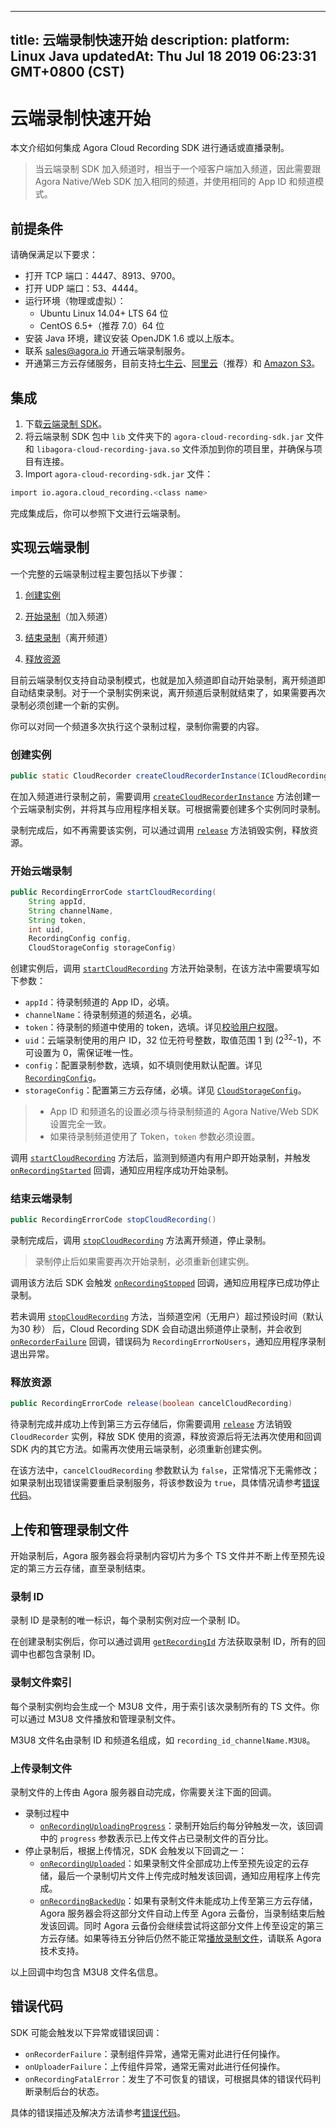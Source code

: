 
---
title: 云端录制快速开始
description: 
platform: Linux Java
updatedAt: Thu Jul 18 2019 06:23:31 GMT+0800 (CST)
---
# 云端录制快速开始
本文介绍如何集成 Agora Cloud Recording SDK 进行通话或直播录制。

> 当云端录制 SDK 加入频道时，相当于一个哑客户端加入频道，因此需要跟 Agora Native/Web SDK 加入相同的频道，并使用相同的 App ID 和频道模式。

## 前提条件

请确保满足以下要求：

- 打开 TCP 端口：4447、8913、9700。
- 打开 UDP 端口：53、4444。
- 运行环境（物理或虚拟）：
  - Ubuntu Linux 14.04+ LTS 64 位
  - CentOS 6.5+（推荐 7.0）64 位
- 安装 Java 环境，建议安装 OpenJDK 1.6 或以上版本。
- 联系 [sales@agora.io](mailto:sales@agora.io) 开通云端录制服务。
- 开通第三方云存储服务，目前支持[七牛云](https://www.qiniu.com/products/kodo)、[阿里云](https://aws.amazon.com/cn/s3/?nc2=h_m1)（推荐）和 [Amazon S3](https://aws.amazon.com/cn/s3/?nc2=h_m1)。

## 集成

1. 下载[云端录制 SDK](http://download.agora.io/acrsdk/release/Agora_Cloud_Recording_JAVA_SDK_for_Linux_FULL_v1_0_0.tar.gz)。 
2. 将云端录制 SDK 包中 `lib` 文件夹下的 `agora-cloud-recording-sdk.jar` 文件和 `libagora-cloud-recording-java.so` 文件添加到你的项目里，并确保与项目有连接。
3. Import `agora-cloud-recording-sdk.jar` 文件：

  ```bash
 import io.agora.cloud_recording.<class name>
  ```

完成集成后，你可以参照下文进行云端录制。

## 实现云端录制
一个完整的云端录制过程主要包括以下步骤：

1. [创建实例](#create)

2. [开始录制](#start)（加入频道）

3. [结束录制](#stop)（离开频道）

4. [释放资源](#release)

目前云端录制仅支持自动录制模式，也就是加入频道即自动开始录制，离开频道即自动结束录制。对于一个录制实例来说，离开频道后录制就结束了，如果需要再次录制必须创建一个新的实例。

你可以对同一个频道多次执行这个录制过程，录制你需要的内容。

### <a name="create"></a>创建实例

```java
public static CloudRecorder createCloudRecorderInstance(ICloudRecordingEventHandler handler)
```

在加入频道进行录制之前，需要调用 [`createCloudRecorderInstance`](../../cn/cloud-recording/cloud_recording_api_java.md) 方法创建一个云端录制实例，并将其与应用程序相关联。可根据需要创建多个实例同时录制。

录制完成后，如不再需要该实例，可以通过调用 [`release`](../../cn/cloud-recording/cloud_recording_api_java.md) 方法销毁实例，释放资源。

### <a name="start"></a>开始云端录制

```java
public RecordingErrorCode startCloudRecording(
    String appId,
    String channelName,
    String token,
    int uid,
    RecordingConfig config,
    CloudStorageConfig storageConfig)
```

创建实例后，调用 [`startCloudRecording`](../../cn/cloud-recording/cloud_recording_api_java.md) 方法开始录制，在该方法中需要填写如下参数：

- `appId`：待录制频道的 App ID，必填。
- `channelName`：待录制频道的频道名，必填。
- `token`：待录制的频道中使用的 token，选填。详见[校验用户权限](../../cn/cloud-recording/token.md)。
- `uid`：云端录制使用的用户 ID，32 位无符号整数，取值范围 1 到 (2<sup>32</sup>-1)，不可设置为 0，需保证唯一性。
- `config`：配置录制参数，选填，如不填则使用默认配置。详见[`RecordingConfig`](../../cn/cloud-recording/cloud_recording_api_java.md)。
- `storageConfig`：配置第三方云存储，必填。详见 [`CloudStorageConfig`](../../cn/cloud-recording/cloud_recording_api_java.md)。

> - App ID 和频道名的设置必须与待录制频道的 Agora Native/Web SDK 设置完全一致。
> - 如果待录制频道使用了 Token，`token` 参数必须设置。

调用 [`startCloudRecording`](../../cn/cloud-recording/cloud_recording_api_java.md) 方法后，监测到频道内有用户即开始录制，并触发 [`onRecordingStarted`](../../cn/cloud-recording/cloud_recording_api_java.md) 回调，通知应用程序成功开始录制。

### <a name="stop"></a> 结束云端录制

```java
public RecordingErrorCode stopCloudRecording()
```

录制完成后，调用 [`stopCloudRecording`](../../cn/cloud-recording/cloud_recording_api_java.md) 方法离开频道，停止录制。

> 录制停止后如果需要再次开始录制，必须重新创建实例。

调用该方法后 SDK 会触发 [`onRecordingStopped`](../../cn/cloud-recording/cloud_recording_api_java.md) 回调，通知应用程序已成功停止录制。

若未调用 [`stopCloudRecording`](../../cn/cloud-recording/cloud_recording_api_java.md) 方法，当频道空闲（无用户）超过预设时间（默认为30 秒） 后，Cloud Recording SDK 会自动退出频道停止录制，并会收到 [`onRecorderFailure`](../../cn/cloud-recording/cloud_recording_api_java.md) 回调，错误码为 `RecordingErrorNoUsers`，通知应用程序录制退出异常。

### <a name="release"></a> 释放资源

```java
public RecordingErrorCode release(boolean cancelCloudRecording)
```

待录制完成并成功上传到第三方云存储后，你需要调用 [`release`](../../cn/cloud-recording/cloud_recording_api_java.md) 方法销毁 `CloudRecorder` 实例，释放 SDK 使用的资源，释放资源后将无法再次使用和回调 SDK 内的其它方法。如需再次使用云端录制，必须重新创建实例。

在该方法中，`cancelCloudRecording` 参数默认为 `false`，正常情况下无需修改；如果录制出现错误需要重启录制服务，将该参数设为 `true`，具体情况请参考[错误代码](../../cn/cloud-recording/cloud_recording_api_java.md)。

## 上传和管理录制文件

开始录制后，Agora 服务器会将录制内容切片为多个 TS 文件并不断上传至预先设定的第三方云存储，直至录制结束。

### 录制 ID

录制 ID 是录制的唯一标识，每个录制实例对应一个录制 ID。

在创建录制实例后，你可以通过调用 [`getRecordingId`](../../cn/cloud-recording/cloud_recording_api_java.md) 方法获取录制 ID，所有的回调中也都包含录制 ID。

### 录制文件索引

每个录制实例均会生成一个 M3U8 文件，用于索引该次录制所有的 TS 文件。你可以通过 M3U8 文件播放和管理录制文件。

M3U8 文件名由录制 ID 和频道名组成，如 `recording_id_channelName.M3U8`。

### 上传录制文件

录制文件的上传由 Agora 服务器自动完成，你需要关注下面的回调。

- 录制过程中
  - [`onRecordingUploadingProgress`](../../cn/cloud-recording/cloud_recording_api_java.md)：录制开始后约每分钟触发一次，该回调中的 `progress` 参数表示已上传文件占已录制文件的百分比。
- 停止录制后，根据上传情况，SDK 会触发以下回调之一：
  - [`onRecordingUploaded`](../../cn/cloud-recording/cloud_recording_api_java.md)：如果录制文件全部成功上传至预先设定的云存储，最后一个录制切片文件上传完成时触发该回调，通知应用程序上传完成。
  - [`onRecordingBackedUp`](../../cn/cloud-recording/cloud_recording_api_java.md)：如果有录制文件未能成功上传至第三方云存储，Agora 服务器会将这部分文件自动上传至 Agora 云备份，当录制结束后触发该回调。同时 Agora 云备份会继续尝试将这部分文件上传至设定的第三方云存储。如果等待五分钟后仍然不能正常[播放录制文件](../../cn/cloud-recording/cloud_recording_onlineplay.md)，请联系 Agora 技术支持。

以上回调中均包含 M3U8 文件名信息。

## 错误代码

SDK 可能会触发以下异常或错误回调：

- `onRecorderFailure`：录制组件异常，通常无需对此进行任何操作。
- `onUploaderFailure`：上传组件异常，通常无需对此进行任何操作。
- `onRecordingFatalError`：发生了不可恢复的错误，可根据具体的错误代码判断录制后台的状态。

具体的错误描述及解决方法请参考[错误代码](../../cn/cloud-recording/cloud_recording_api_java.md)。
